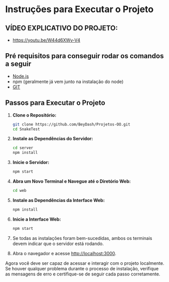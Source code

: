 # Instruções para Executar o Projeto

## VÍDEO EXPLICATIVO DO PROJETO:
- https://youtu.be/W44d6XWv-V4

## Pré requisitos para conseguir rodar os comandos a seguir
- [Node.js](https://nodejs.org/en/download/)
- npm (geralmente já vem junto na instalação do node)
- [GIT](https://git-scm.com/book/pt-br/v2/Come%C3%A7ando-Instalando-o-Git)

## Passos para Executar o Projeto

1. **Clone o Repositório:**
   ```bash
   git clone https://github.com/BeyDash/Projetos-OO.git
   cd SnakeTest
   ```

2. **Instale as Dependências do Servidor:**
   ```bash
   cd server
   npm install
   ```

3. **Inicie o Servidor:**
   ```bash
   npm start
   ```

4. **Abra um Novo Terminal e Navegue até o Diretório Web:**
   ```bash
   cd web
   ```

5. **Instale as Dependências da Interface Web:**
   ```bash
   npm install
   ```

6. **Inicie a Interface Web:**
   ```bash
   npm start
   ```

7. Se todas as instalações foram bem-sucedidas, ambos os terminais devem indicar que o servidor está rodando.

8. Abra o navegador e acesse [http://localhost:3000](http://localhost:3000).

Agora você deve ser capaz de acessar e interagir com o projeto localmente. Se houver qualquer problema durante o processo de instalação, verifique as mensagens de erro e certifique-se de seguir cada passo corretamente.